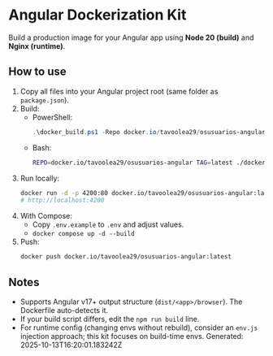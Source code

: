 # Angular Dockerization Kit

Build a production image for your Angular app using **Node 20 (build)** and **Nginx (runtime)**.

## How to use
1. Copy all files into your Angular project root (same folder as `package.json`).
2. Build:
   - PowerShell:
     ```powershell
     .\docker_build.ps1 -Repo docker.io/tavoolea29/osusuarios-angular -Tag latest -BuildConfiguration production
     ```
   - Bash:
     ```bash
     REPO=docker.io/tavoolea29/osusuarios-angular TAG=latest ./docker_build.sh
     ```
3. Run locally:
   ```bash
   docker run -d -p 4200:80 docker.io/tavoolea29/osusuarios-angular:latest
   # http://localhost:4200
   ```
4. With Compose:
   - Copy `.env.example` to `.env` and adjust values.
   - `docker compose up -d --build`
5. Push:
   ```bash
   docker push docker.io/tavoolea29/osusuarios-angular:latest
   ```

## Notes
- Supports Angular v17+ output structure (`dist/<app>/browser`). The Dockerfile auto-detects it.
- If your build script differs, edit the `npm run build` line.
- For runtime config (changing envs without rebuild), consider an `env.js` injection approach; this kit focuses on build-time envs.
Generated: 2025-10-13T16:20:01.183242Z
